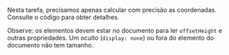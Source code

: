 Nesta tarefa, precisamos apenas calcular com precisão as coordenadas. Consulte o código para obter detalhes.

Observe: os elementos devem estar no documento para ler `offsetHeight` e outras propriedades.
Um oculto (`display: none`) ou fora do elemento do documento não tem tamanho.
